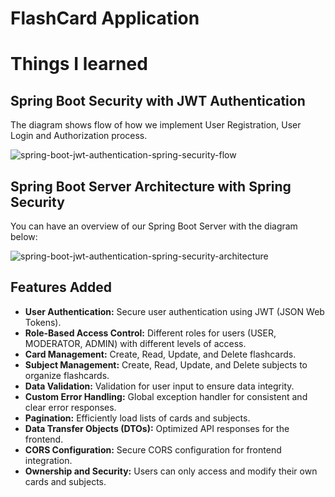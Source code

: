 # FlashCard Application

# Things I learned
## Spring Boot Security with JWT Authentication
The diagram shows flow of how we implement User Registration, User Login and Authorization process.

![spring-boot-jwt-authentication-spring-security-flow](spring-boot-jwt-authentication-spring-security-flow.png)

## Spring Boot Server Architecture with Spring Security
You can have an overview of our Spring Boot Server with the diagram below:

![spring-boot-jwt-authentication-spring-security-architecture](spring-boot-jwt-authentication-spring-security-architecture.png)

## Features Added

*   **User Authentication:** Secure user authentication using JWT (JSON Web Tokens).
*   **Role-Based Access Control:** Different roles for users (USER, MODERATOR, ADMIN) with different levels of access.
*   **Card Management:** Create, Read, Update, and Delete flashcards.
*   **Subject Management:** Create, Read, Update, and Delete subjects to organize flashcards.
*   **Data Validation:** Validation for user input to ensure data integrity.
*   **Custom Error Handling:** Global exception handler for consistent and clear error responses.
*   **Pagination:** Efficiently load lists of cards and subjects.
*   **Data Transfer Objects (DTOs):** Optimized API responses for the frontend.
*   **CORS Configuration:** Secure CORS configuration for frontend integration.
*   **Ownership and Security:** Users can only access and modify their own cards and subjects.

